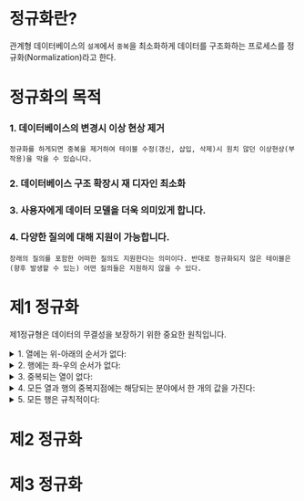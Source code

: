 # 정규화란?

관계형 데이터베이스의 `설계`에서 `중복`을 최소화하게 데이터를 구조화하는 프로세스를 정규화(Normalization)라고 한다.

# 정규화의 목적


### 1. 데이터베이스의 변경시 이상 현상 제거
    정규화를 하게되면 중복을 제거하여 테이블 수정(갱신, 삽입, 삭제)시 원치 않던 이상현상(부작용)을 막을 수 있습니다.

### 2. 데이터베이스 구조 확장시 재 디자인 최소화

### 3. 사용자에게 데이터 모델을 더욱 의미있게 합니다.

### 4. 다양한 질의에 대해 지원이 가능합니다.
    장래의 질의를 포함한 어떠한 질의도 지원한다는 의미이다. 반대로 정규화되지 않은 테이블은 (향후 발생할 수 있는) 어떤 질의들은 지원하지 않을 수 있다.

# 제1 정규화

제1정규형은 데이터의 무결성을 보장하기 위한 중요한 원칙입니다.

<details>
  <summary>1. 열에는 위-아래의 순서가 없다:</summary>

  각 열(속성)은 하나의 값만을 가지며, 값들 사이에 순서를 부여해서는 안 됩니다. 열에는 여러 값을 나열하거나 정렬된 순서를 가지는 것이 아니라, 각 열은 하나의 원자적인 데이터 값을 포함해야 합니다.

  ### 잘못된 예시

  | 학생 이름      |
  |---------------|
  | 김철수, 이영희 |

  ### 옳바른 예시

  | 학생 이름  |
  |-----------|
  | 김철수    |
  | 이영희    |
</details>

<details>
  <summary>2. 행에는 좌-우의 순서가 없다:</summary>

  테이블의 레코드 순서는 중요하지 않습니다. 행들 간의 순서가 바뀌어도 결과에는 영향을 미치지 않아야 됩니다. 열을 구분할 수 있는 INDEX 생성해야됩니다.

  ### 잘못된 예시

  | 학생 이름  |
  |-----------|
  | 김철수    |
  | 이영희    |

  ### 옳바른 예시

  | 학생 ID  | 학생 이름  | 학생 성적  |
  |---------|-----------|-----------|
  | 1       | 박민지    | 88        |
  | 3       | 김철수    | 90        |
  | 2       | 이영희    | 85        |
</details>

<details>
  <summary>3. 중복되는 열이 없다:</summary>

  각 열(속성)은 서로 다른 정보를 나타내야 하며, 중복된 열이 있어서는 안 됩니다. 즉, 동일한 정보를 나타내는 열이 여러 개 있어서는 안 됩니다.

  ### 잘못된 예시

  | 학생 이름  | 학생 이름  |
  |-----------|-----------|
  | 김철수    | 김철수    |
  | 이영희    | 이영희    |

  ### 옳바른 예시

  | 학생 이름  | 학생 성적  |
  |-----------|-----------|
  | 김철수    | 90        |
  | 이영희    | 85        |
</details>

<details>
  <summary>4. 모든 열과 행의 중복지점에는 해당되는 분야에서 한 개의 값을 가진다:</summary>

  각 셀(열과 행의 교차점)은 해당 분야에서 하나의 값을 가지며, 여러 값이 겹치지 않아야 합니다. 셀의 값은 유일해야 합니다.

  ### 잘못된 예시

  | 학생 이름 |
  |----------|
  | 김철수    |
  | 김철수    |

  ### 옳바른 예시

  | 학생 이름 |
  |----------|
  | 김철수    |
  | 김기수    |
</details>

<details>
  <summary>5. 모든 행은 규칙적이다:</summary>

  테이블의 각 행은 정형화되어 있어야 하며, 숨겨진(hidden) 요소를 가지면 안 됩니다. 즉, 모든 행은 일관된 구조를 가지며, 숨겨진 열이나 정보를 포함하지 않아야 합니다.

  > `숨겨진 ID` 란 일반적으로 데이터베이스에서 각 레코드(행)를 고유하게 식별하기 위해 사용되는 고유한 식별자를 나타냅니다.
</details>


# 제2 정규화
# 제3 정규화